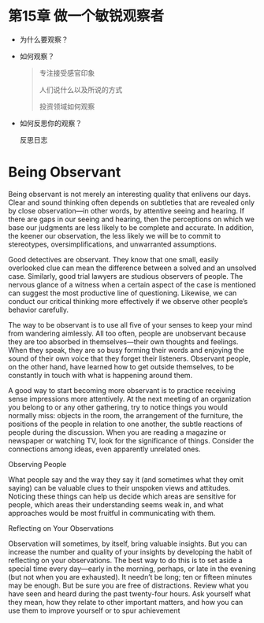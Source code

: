 # 第15章 做一个敏锐观察者

- 为什么要观察？

- 如何观察？

  > 专注接受感官印象
  >
  > 人们说什么以及所说的方式
  >
  > 投资领域如何观察

- 如何反思你的观察？

  反思日志





# Being Observant

Being observant is not merely an interesting quality that enlivens our days. Clear and sound thinking often depends on subtleties that are revealed only by close observation—in other words, by attentive seeing and hearing. If there are gaps in our seeing and hearing, then the perceptions on which we base our judgments are less likely to be complete and accurate. In addition, the keener our observation, the less likely we will be to commit to stereotypes, oversimplifications, and unwarranted assumptions. 

Good detectives are observant. They know that one small, easily overlooked clue can mean the difference between a solved and an unsolved case. Similarly, good trial lawyers are studious observers of people. The nervous glance of a witness when a certain aspect of the case is mentioned can suggest the most productive line of questioning. Likewise, we can conduct our critical thinking more effectively if we observe other people’s behavior carefully.



The way to be observant is to use all five of your senses to keep your mind from wandering aimlessly. All too often, people are unobservant because they are too absorbed in themselves—their own thoughts and feelings. When they speak, they are so busy forming their words and enjoying the sound of their own voice that they forget their listeners. Observant people, on the other hand, have learned how to get outside themselves, to be constantly in touch with what is happening around them.

A good way to start becoming more observant is to practice receiving sense impressions more attentively. At the next meeting of an organization you belong to or any other gathering, try to notice things you would normally miss: objects in the room, the arrangement of the furniture, the positions of the people in relation to one another, the subtle reactions of people during the discussion. When you are reading a magazine or newspaper or watching TV, look for the significance of things. Consider the connections among ideas, even apparently unrelated ones.



Observing People 

What people say and the way they say it (and sometimes what they omit saying) can be valuable clues to their unspoken views and attitudes. Noticing these things can help us decide which areas are sensitive for people, which areas their understanding seems weak in, and what approaches would be most fruitful in communicating with them.



Reflecting on Your Observations 

Observation will sometimes, by itself, bring valuable insights. But you can increase the number and quality of your insights by developing the habit of reflecting on your observations. The best way to do this is to set aside a special time every day—early in the morning, perhaps, or late in the evening (but not when you are exhausted). It needn’t be long; ten or fifteen minutes may be enough. But be sure you are free of distractions. Review what you have seen and heard during the past twenty-four hours. Ask yourself what they mean, how they relate to other important matters, and how you can use them to improve yourself or to spur achievement









